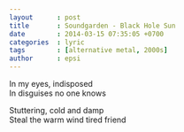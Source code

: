 ```yaml
---
layout      : post
title       : Soundgarden - Black Hole Sun
date        : 2014-03-15 07:35:05 +0700
categories  : lyric
tags        : [alternative metal, 2000s]
author      : epsi
---
```


In my eyes, indisposed  
In disguises no one knows

Stuttering, cold and damp  
Steal the warm wind tired friend
